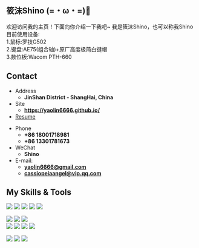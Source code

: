 ## 筱沫Shino (=・ω・=)🌽

欢迎访问我的主页！下面向你介绍一下我吧\~
我是筱沫Shino，也可以称我Shino
<br>目前使用设备:<br/>1.鼠标:罗技G502<br/>2.键盘:AE75(组合轴)+原厂高度极简白键帽<br/>3.数位板:Wacom PTH-660<br/>
<!-- .slide -->

## Contact

- Address
  - **JinShan District - ShangHai, China**
- Site
  - **<https://yaolin6666.github.io/>**
- [Resume]()

<!-- .slide vertical=true -->

- Phone
  - **+86 18001718981**
  - **+86 13301781673**
- WeChat
  - **Shino**
- E-mail:
  - **yaolin6666@gmail.com**
  - **cassiopeiaangel@vip.qq.com**
<!-- .slide vertical=true -->


## **My Skills & Tools**  

[![](https://img.shields.io/badge/-Java-E6882E?style=flat-square&logo=java&logoColor=fff)](https://www.java.com/zh-CN/)
[![](https://img.shields.io/badge/-C++-007D9C?style=flat-square&logo=cplusplus&logoColor=fff)](https://cplusplus.com/)
[![](https://img.shields.io/badge/-Python-3e74a2?style=flat-square&logo=Python&logoColor=fff)](https://www.python.org/)
[![](https://img.shields.io/badge/-JavaScript-f7e018?style=flat-square&logo=javascript&logoColor=white)](https://www.ecma-international.org/)
[![](https://img.shields.io/badge/-HTML5-E34F26?style=flat-square&logo=html5&logoColor=white)](https://html.spec.whatwg.org/)  


[![](https://img.shields.io/badge/-Linux-fcc624?style=flat-square&logo=linux&logoColor=white)](https://www.linuxfoundation.org/)
[![](https://img.shields.io/badge/-Git-f05032?style=flat-square&logo=git&logoColor=white)](https://git-scm.com/)
[![](https://img.shields.io/badge/-MySQL-4479A1?style=flat-square&logo=MySQL&logoColor=fff)](https://www.mysql.com/)  
[![](https://img.shields.io/badge/-PostgreSQL-4479A1?style=flat-square&logo=PostgreSQL&logoColor=fff)](https://www.postgresql.org/)
[![](https://img.shields.io/badge/-Redis-788094?style=flat-square&logo=Redis&logoColor=fff)](https://redis.io/)
[![](https://img.shields.io/badge/-Spring-38B68F?style=flat-square&logo=Spring&logoColor=fff)](https://spring.io/)
[![](https://img.shields.io/badge/-Springboot-6DB33F?style=flat-square&logo=Springboot&logoColor=fff)](https://spring.io/projects/spring-boot/)
<!--
[![](https://img.shields.io/badge/-Docker-2496ED?style=flat-square&logo=docker&logoColor=ffffff)](https://www.docker.com/)
[![](https://img.shields.io/badge/-MongoDB-4479A1?style=flat-square&logo=MongoDB&logoColor=fff)](https://www.mongodb.com/)
-->

[![](https://img.shields.io/badge/IDE-Visual%20Studio%20-DCD4F6?style=flat-square&logo=visual-studio&logoColor=ffffff)](https://visualstudio.microsoft.com/zh-hans/)
[![](https://img.shields.io/badge/IDE-IntelliJ-258EFF?style=flat-square&logo=intellijidea&logoColor=ffffff)](https://www.jetbrains.com/idea/) 
[![](https://img.shields.io/badge/IDE-Pycharm-1FD495?style=flat-square&logo=pycharm&logoColor=ffffff)](https://www.jetbrains.com/pycharm/)  
